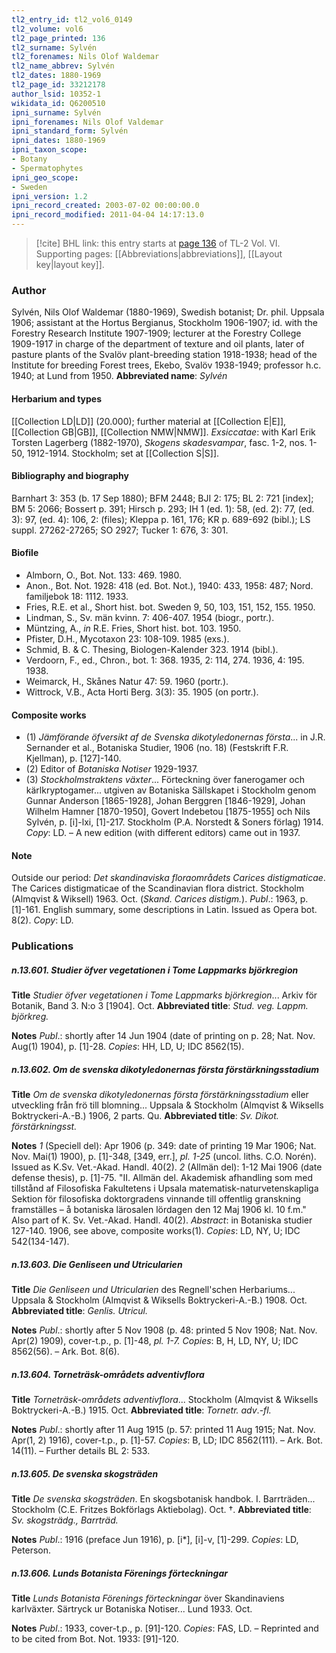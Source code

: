 ```yaml
---
tl2_entry_id: tl2_vol6_0149
tl2_volume: vol6
tl2_page_printed: 136
tl2_surname: Sylvén
tl2_forenames: Nils Olof Waldemar
tl2_name_abbrev: Sylvén
tl2_dates: 1880-1969
tl2_page_id: 33212178
author_lsid: 10352-1
wikidata_id: Q6200510
ipni_surname: Sylvén
ipni_forenames: Nils Olof Valdemar
ipni_standard_form: Sylvén
ipni_dates: 1880-1969
ipni_taxon_scope: 
- Botany
- Spermatophytes
ipni_geo_scope: 
- Sweden
ipni_version: 1.2
ipni_record_created: 2003-07-02 00:00:00.0
ipni_record_modified: 2011-04-04 14:17:13.0
---
```



> [!cite] BHL link: this entry starts at [page 136](https://www.biodiversitylibrary.org/page/33212178) of TL-2 Vol. VI.
> Supporting pages: [[Abbreviations|abbreviations]], [[Layout key|layout key]].

### Author

Sylvén, Nils Olof Waldemar (1880-1969), Swedish botanist; Dr. phil. Uppsala 1906; assistant at the Hortus Bergianus, Stockholm 1906-1907; id. with the Forestry Research Institute 1907-1909; lecturer at the Forestry College 1909-1917 in charge of the department of texture and oil plants, later of pasture plants of the Svalöv plant-breeding station 1918-1938; head of the Institute for breeding Forest trees, Ekebo, Svalöv 1938-1949; professor h.c. 1940; at Lund from 1950. 
**Abbreviated name**: *Sylvén*

#### Herbarium and types

[[Collection LD|LD]] (20.000); further material at [[Collection E|E]], [[Collection GB|GB]], [[Collection NMW|NMW]].
*Exsiccatae*: with Karl Erik Torsten Lagerberg (1882-1970), *Skogens skadesvampar*, fasc. 1-2, nos. 1-50, 1912-1914. Stockholm; set at [[Collection S|S]].

#### Bibliography and biography

Barnhart 3: 353 (b. 17 Sep 1880); BFM 2448; BJI 2: 175; BL 2: 721 \[index\]; BM 5: 2066; Bossert p. 391; Hirsch p. 293; IH 1 (ed. 1): 58, (ed. 2): 77, (ed. 3): 97, (ed. 4): 106, 2: (files); Kleppa p. 161, 176; KR p. 689-692 (bibl.); LS suppl. 27262-27265; SO 2927; Tucker 1: 676, 3: 301.

#### Biofile

- Almborn, O., Bot. Not. 133: 469. 1980.
- Anon., Bot. Not. 1928: 418 (ed. Bot. Not.), 1940: 433, 1958: 487; Nord. familjebok 18: 1112. 1933.
- Fries, R.E. et al., Short hist. bot. Sweden 9, 50, 103, 151, 152, 155. 1950.
- Lindman, S., Sv. män kvinn. 7: 406-407. 1954 (biogr., portr.).
- Müntzing, A., *in* R.E. Fries, Short hist. bot. 103. 1950.
- Pfister, D.H., Mycotaxon 23: 108-109. 1985 (exs.).
- Schmid, B. & C. Thesing, Biologen-Kalender 323. 1914 (bibl.).
- Verdoorn, F., ed., Chron., bot. 1: 368. 1935, 2: 114, 274. 1936, 4: 195. 1938.
- Weimarck, H., Skånes Natur 47: 59. 1960 (portr.).
- Wittrock, V.B., Acta Horti Berg. 3(3): 35. 1905 (on portr.).

#### Composite works

- (1) *Jämförande öfversikt af de Svenska dikotyledonernas första*... in J.R. Sernander et al., Botaniska Studier, 1906 (no. 18) (Festskrift F.R. Kjellman), p. \[127\]-140.
- (2) Editor of *Botaniska Notiser* 1929-1937.
- (3) *Stockholmstraktens växter*... Förteckning över fanerogamer och kärlkryptogamer... utgiven av Botaniska Sällskapet i Stockholm genom Gunnar Anderson \[1865-1928\], Johan Berggren \[1846-1929\], Johan Wilhelm Hamner \[1870-1950\], Govert Indebetou \[1875-1955\] och Nils Sylvén, p. \[i\]-lxi, \[1\]-217. Stockholm (P.A. Norstedt & Soners förlag) 1914. *Copy*: LD. – A new edition (with different editors) came out in 1937.

#### Note

Outside our period: *Det skandinaviska floraområdets Carices distigmaticae*. The Carices distigmaticae of the Scandinavian flora district. Stockholm (Almqvist & Wiksell) 1963. Oct. (*Skand. Carices distigm.*). *Publ*.: 1963, p. \[1\]-161. English summary, some descriptions in Latin. Issued as Opera bot. 8(2). *Copy*: LD.

### Publications

##### n.13.601. Studier öfver vegetationen i Tome Lappmarks björkregion

**Title**
*Studier öfver vegetationen i Tome Lappmarks björkregion*... Arkiv för Botanik, Band 3. N:o 3 \[1904\]. Oct.
**Abbreviated title**: *Stud. veg. Lappm. björkreg.*

**Notes**
*Publ*.: shortly after 14 Jun 1904 (date of printing on p. 28; Nat. Nov. Aug(1) 1904), p. \[1\]-28. *Copies*: HH, LD, U; IDC 8562(15).

##### n.13.602. Om de svenska dikotyledonernas första förstärkningsstadium

**Title**
*Om de svenska dikotyledonernas första förstärkningsstadium* eller utveckling från frö till blomning... Uppsala & Stockholm (Almqvist & Wiksells Boktryckeri-A.-B.) 1906, 2 parts. Qu.
**Abbreviated title**: *Sv. Dikot. förstärkningsst.*

**Notes**
*1* (Speciell del): Apr 1906 (p. 349: date of printing 19 Mar 1906; Nat. Nov. Mai(1) 1900), p. \[1\]-348, \[349, err.\], *pl. 1-25* (uncol. liths. C.O. Norén). Issued as K.Sv. Vet.-Akad. Handl. 40(2).
*2* (Allmän del): 1-12 Mai 1906 (date defense thesis), p. \[1\]-75. "II. Allmän del. Akademisk afhandling som med tillstånd af Filosofiska Fakultetens i Upsala matematisk-naturvetenskapliga Sektion för filosofiska doktorgradens vinnande till offentlig granskning framställes – å botaniska lärosalen lördagen den 12 Maj 1906 kl. 10 f.m." Also part of K. Sv. Vet.-Akad. Handl. 40(2).
*Abstract*: in Botaniska studier 127-140. 1906, see above, composite works(1).
*Copies*: LD, NY, U; IDC 542(134-147).

##### n.13.603. Die Genliseen und Utricularien

**Title**
*Die Genliseen und Utricularien* des Regnell'schen Herbariums... Uppsala & Stockholm (Almqvist & Wiksells Boktryckeri-A.-B.) 1908. Oct.
**Abbreviated title**: *Genlis. Utricul.*

**Notes**
*Publ*.: shortly after 5 Nov 1908 (p. 48: printed 5 Nov 1908; Nat. Nov. Apr(2) 1909), cover-t.p., p. \[1\]-48, *pl. 1-7. Copies*: B, H, LD, NY, U; IDC 8562(56). – Ark. Bot. 8(6).

##### n.13.604. Torneträsk-områdets adventivflora

**Title**
*Torneträsk-områdets adventivflora*... Stockholm (Almqvist & Wiksells Boktryckeri-A.-B.) 1915. Oct.
**Abbreviated title**: *Tornetr. adv*.-*fl.*

**Notes**
*Publ*.: shortly after 11 Aug 1915 (p. 57: printed 11 Aug 1915; Nat. Nov. Apr(1, 2) 1916), cover-t.p., p. \[1\]-57. *Copies*: B, LD; IDC 8562(111). – Ark. Bot. 14(11). – Further details BL 2: 533.

##### n.13.605. De svenska skogsträden

**Title**
*De svenska skogsträden*. En skogsbotanisk handbok. I. Barrträden... Stockholm (C.E. Fritzes Bokförlags Aktiebolag). Oct. †.
**Abbreviated title**: *Sv. skogsträdg., Barrträd.*

**Notes**
*Publ*.: 1916 (preface Jun 1916), p. \[i\*\], \[i\]-v, \[1\]-299. *Copies*: LD, Peterson.

##### n.13.606. Lunds Botanista Förenings förteckningar

**Title**
*Lunds Botanista Förenings förteckningar* över Skandinaviens karlväxter. Särtryck ur Botaniska Notiser... Lund 1933. Oct.

**Notes**
*Publ*.: 1933, cover-t.p., p. \[91\]-120. *Copies*: FAS, LD. – Reprinted and to be cited from Bot. Not. 1933: \[91\]-120.

